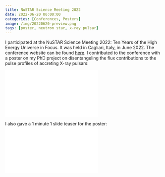 ```yaml
---
title: NuSTAR Science Meeting 2022
date: 2022-06-20 00:00:00
categories: [Conferences, Posters]
image: /img/20220620-preview.png
tags: [poster, neutron star, x-ray pulsar]
---
```


I participated at the NuSTAR Science Meeting 2022: Ten Years of the High Energy Universe in Focus. It was held in Cagliari, Italy, in June 2022. The conference website can be found [here](https://nustar.github.io/nustar2022/#). I contributed to the conference with a poster on my PhD project on disentangeling the flux contributions to the pulse profiles of accreting X-ray pulsars:

<object data="/img/20220620-NuSTAR2022Poster.pdf" width="750px" height="1050px">
    <embed src="/img/20220620-NuSTAR2022Poster.pdf">
    </embed>
</object>


I also gave a 1 minute 1 slide teaser for the poster:
<object data="/img/20220620-NuSTAR2022Slide.pdf" width="750px" height="430px">
    <embed src="/img/20220620-NuSTAR2022Slide.pdf">
    </embed>
</object>